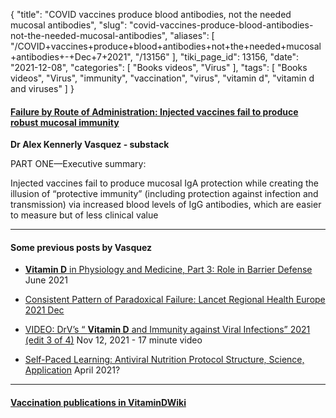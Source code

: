 {
    "title": "COVID vaccines produce blood antibodies, not the needed mucosal antibodies",
    "slug": "covid-vaccines-produce-blood-antibodies-not-the-needed-mucosal-antibodies",
    "aliases": [
        "/COVID+vaccines+produce+blood+antibodies+not+the+needed+mucosal+antibodies+-+Dec+7+2021",
        "/13156"
    ],
    "tiki_page_id": 13156,
    "date": "2021-12-08",
    "categories": [
        "Books videos",
        "Virus"
    ],
    "tags": [
        "Books videos",
        "Virus",
        "immunity",
        "vaccination",
        "virus",
        "vitamin d",
        "vitamin d and viruses"
    ]
}


#### [Failure by Route of Administration: Injected vaccines fail to produce robust mucosal immunity](%20https://healthythinking.substack.com/p/failure-by-route-of-administration)

 **Dr Alex Kennerly Vasquez - substack** 

PART ONE—Executive summary:

Injected vaccines fail to produce mucosal IgA protection while creating the illusion of “protective immunity” (including protection against infection and transmission) via increased blood levels of IgG antibodies, which are easier to measure but of less clinical value

---

#### Some previous posts by Vasquez

* [ **Vitamin D**  in Physiology and Medicine, Part 3: Role in Barrier Defense](https://healthythinking.substack.com/p/vitamin-d-physiology-medicine-part?utm_source=substack&utm_campaign=post_embed&utm_medium=web) June 2021

* [Consistent Pattern of Paradoxical Failure: Lancet Regional Health Europe 2021 Dec](%20https://healthythinking.substack.com/p/consistent-pattern-of-paradoxical)

* [VIDEO: DrV’s “ **Vitamin D**  and Immunity against Viral Infections” 2021 (edit 3 of 4)](https://healthythinking.substack.com/p/happy-weekend-movie-vitamin-d-and)  Nov 12, 2021 - 17 minute video

* [Self-Paced Learning: Antiviral Nutrition Protocol Structure, Science, Application](https://healthythinking.substack.com/p/selfpaced-learning-antiviral-nutrition) April 2021?

---

#### [Vaccination publications in VitaminDWiki](/posts/vaccination-publications-in-vitamindwiki)